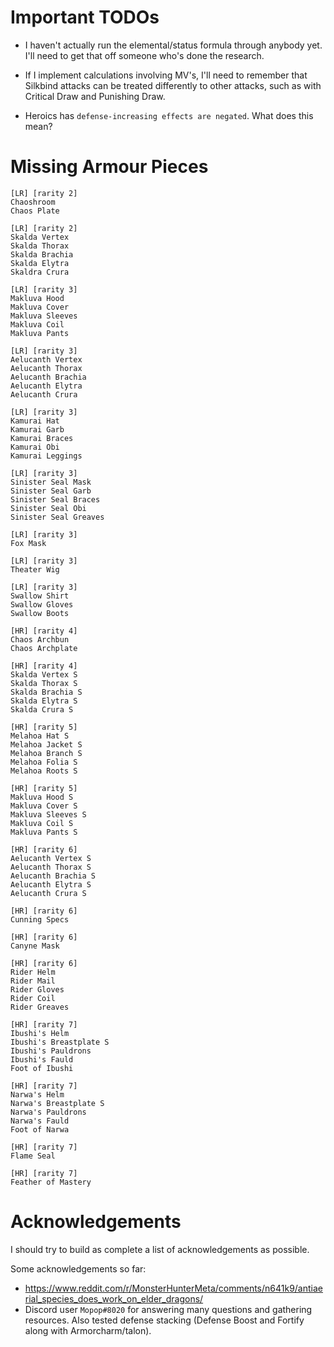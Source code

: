 # Important TODOs

- I haven't actually run the elemental/status formula through anybody yet. I'll need to get that off someone who's done the research.

- If I implement calculations involving MV's, I'll need to remember that Silkbind attacks can be treated differently to other attacks, such as with Critical Draw and Punishing Draw.

- Heroics has `defense-increasing effects are negated`. What does this mean?

# Missing Armour Pieces

```
[LR] [rarity 2]
Chaoshroom
Chaos Plate
```

```
[LR] [rarity 2]
Skalda Vertex
Skalda Thorax
Skalda Brachia
Skalda Elytra
Skaldra Crura
```

```
[LR] [rarity 3]
Makluva Hood
Makluva Cover
Makluva Sleeves
Makluva Coil
Makluva Pants
```

```
[LR] [rarity 3]
Aelucanth Vertex
Aelucanth Thorax
Aelucanth Brachia
Aelucanth Elytra
Aelucanth Crura
```

```
[LR] [rarity 3]
Kamurai Hat
Kamurai Garb
Kamurai Braces
Kamurai Obi
Kamurai Leggings
```

```
[LR] [rarity 3]
Sinister Seal Mask
Sinister Seal Garb
Sinister Seal Braces
Sinister Seal Obi
Sinister Seal Greaves
```

```
[LR] [rarity 3]
Fox Mask
```

```
[LR] [rarity 3]
Theater Wig
```

```
[LR] [rarity 3]
Swallow Shirt
Swallow Gloves
Swallow Boots
```

```
[HR] [rarity 4]
Chaos Archbun
Chaos Archplate
```

```
[HR] [rarity 4]
Skalda Vertex S
Skalda Thorax S
Skalda Brachia S
Skalda Elytra S
Skalda Crura S
```

```
[HR] [rarity 5]
Melahoa Hat S
Melahoa Jacket S
Melahoa Branch S
Melahoa Folia S
Melahoa Roots S
```

```
[HR] [rarity 5]
Makluva Hood S
Makluva Cover S
Makluva Sleeves S
Makluva Coil S
Makluva Pants S
```

```
[HR] [rarity 6]
Aelucanth Vertex S
Aelucanth Thorax S
Aelucanth Brachia S
Aelucanth Elytra S
Aelucanth Crura S
```

```
[HR] [rarity 6]
Cunning Specs
```

```
[HR] [rarity 6]
Canyne Mask
```

```
[HR] [rarity 6]
Rider Helm
Rider Mail
Rider Gloves
Rider Coil
Rider Greaves
```

```
[HR] [rarity 7]
Ibushi's Helm
Ibushi's Breastplate S
Ibushi's Pauldrons
Ibushi's Fauld
Foot of Ibushi
```

```
[HR] [rarity 7]
Narwa's Helm
Narwa's Breastplate S
Narwa's Pauldrons
Narwa's Fauld
Foot of Narwa
```

```
[HR] [rarity 7]
Flame Seal
```

```
[HR] [rarity 7]
Feather of Mastery
```

# Acknowledgements

I should try to build as complete a list of acknowledgements as possible.

Some acknowledgements so far:

- <https://www.reddit.com/r/MonsterHunterMeta/comments/n641k9/antiaerial_species_does_work_on_elder_dragons/>
- Discord user `Mopop#8020` for answering many questions and gathering resources. Also tested defense stacking (Defense Boost and Fortify along with Armorcharm/talon).
